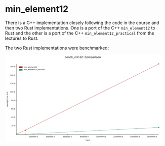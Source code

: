# min_element12

There is a C++ implementation closely following the code in the course and then two Rust implementations.
One is a port of the C++ `min_element12` to Rust and the other is a port of the C++ `min_element12_practical` from the lectures to Rust.

The two Rust implementations were benchmarked:

![Benchmark plot](benchmarks.png)

